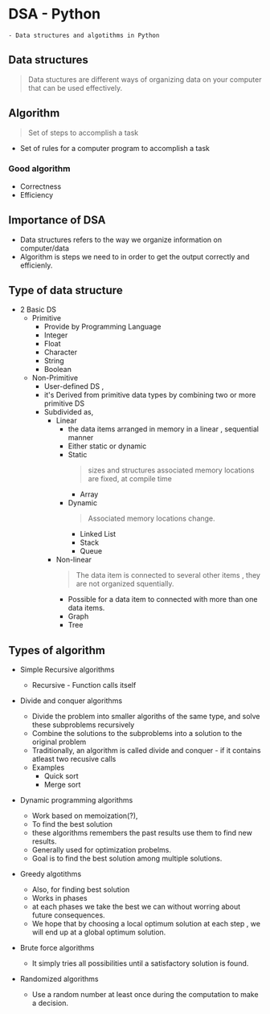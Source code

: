 # DSA - Python
    - Data structures and algotithms in Python
## Data structures
> Data stuctures are different ways of organizing data on your computer that can be used effectively.

## Algorithm
> Set of steps to accomplish a task
- Set of rules for a computer program to accomplish a task
### Good algorithm 
- Correctness 
- Efficiency

## Importance of DSA
- Data structures refers to the way we organize information on computer/data 
- Algorithm is  steps we need to in order to get the output correctly and efficienly.

## Type of data structure
- 2 Basic DS
    - Primitive 
        - Provide by Programming Language
        - Integer
        - Float 
        - Character
        - String
        - Boolean
    - Non-Primitive
        - User-defined DS ,
        - it's Derived from primitive data types by combining two or more primitive DS
        - Subdivided as,
            - Linear
                - the data items arranged in memory in a linear , sequential manner
                - Either static or dynamic
                - Static
                    > sizes and structures associated memory locations are fixed, at compile time
                    - Array
                - Dynamic
                    > Associated memory locations change.
                    - Linked List
                    - Stack
                    - Queue
            - Non-linear
                > The data item is connected to  several other items , they are not organized squentially.
                - Possible for a data item to connected with more than one data items.
                - Graph 
                - Tree

## Types of algorithm
- Simple Recursive algorithms
    - Recursive - Function calls itself
- Divide and conquer algorithms
    - Divide the problem into smaller algoriths of the same type, and solve these subproblems recursively
    - Combine the solutions to the subproblems into a solution to the original problem
    - Traditionally, an algorithm is called divide and  conquer - if it contains atleast two recusive calls
    - Examples
        - Quick sort
        - Merge sort 
- Dynamic programming algorithms
    - Work based on memoization(?),
    - To find the best solution
    - these algorithms remembers the past results use them to find new results.
    - Generally used for optimization probelms.
    - Goal is to find the best solution among multiple solutions.
- Greedy algotithms
    - Also, for finding best solution
    - Works in phases
    - at each phases we take the best we can without worring about future consequences.
    - We hope that by choosing a local optimum solution at each step ,  we will end up at a global optimum solution.

- Brute force algorithms
    - It simply tries all possibilities until a satisfactory solution is found.

- Randomized algorithms
    - Use a random number at least once during the computation to make a decision.
